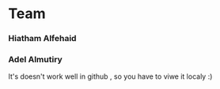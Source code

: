 # Team
### Hiatham Alfehaid
### Adel Almutiry


It's doesn't work well in github , so you have to viwe it localy :)
